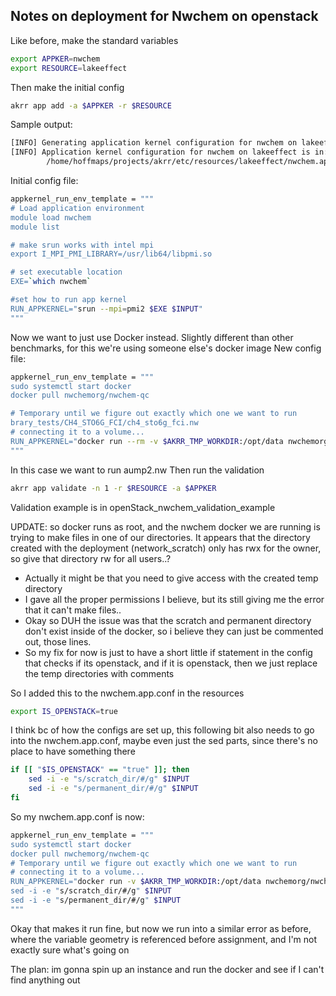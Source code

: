 ## Notes on deployment for Nwchem on openstack

Like before, make the standard variables

```bash
export APPKER=nwchem
export RESOURCE=lakeeffect

```
Then make the initial config

```bash
akrr app add -a $APPKER -r $RESOURCE

```
Sample output:
```bash
[INFO] Generating application kernel configuration for nwchem on lakeeffect
[INFO] Application kernel configuration for nwchem on lakeeffect is in: 
        /home/hoffmaps/projects/akrr/etc/resources/lakeeffect/nwchem.app.conf
```
Initial config file:
```bash
appkernel_run_env_template = """
# Load application environment
module load nwchem
module list

# make srun works with intel mpi
export I_MPI_PMI_LIBRARY=/usr/lib64/libpmi.so

# set executable location
EXE=`which nwchem`

#set how to run app kernel
RUN_APPKERNEL="srun --mpi=pmi2 $EXE $INPUT"
"""
```
Now we want to just use Docker instead.
Slightly different than other benchmarks, for this we're using someone else's docker image
New config file:
```bash
appkernel_run_env_template = """
sudo systemctl start docker
docker pull nwchemorg/nwchem-qc

# Temporary until we figure out exactly which one we want to run
brary_tests/CH4_STO6G_FCI/ch4_sto6g_fci.nw
# connecting it to a volume...
RUN_APPKERNEL="docker run --rm -v $AKRR_TMP_WORKDIR:/opt/data nwchemorg/nwchem-qc aump2.nw"
"""
```
In this case we want to run aump2.nw
Then run the validation
```bash
akrr app validate -n 1 -r $RESOURCE -a $APPKER
```

Validation example is in openStack_nwchem_validation_example

UPDATE: so docker runs as root, and the nwchem docker we are running is trying to make files in one of our directories. It appears that the directory created with the deployment (network_scratch) only has rwx for the owner, so give that directory rw for all users..?
- Actually it might be that you need to give access with the created temp directory
- I gave all the proper permissions I believe, but its still giving me the error that it can't make files..
- Okay so DUH the issue was that the scratch and permanent directory don't exist inside of the docker, so i believe they can just be commented out, those lines.
- So my fix for now is just to have a short little if statement in the config that checks if its openstack, and if it is openstack, then we just replace the temp directories with comments

So I added this to the nwchem.app.conf in the resources
```bash
export IS_OPENSTACK=true
```
I think bc of how the configs are set up, this following bit also needs to go into the nwchem.app.conf, maybe even just the sed parts, since there's no place to have something there
 
```bash
if [[ "$IS_OPENSTACK" == "true" ]]; then
	sed -i -e "s/scratch_dir/#/g" $INPUT
	sed -i -e "s/permanent_dir/#/g" $INPUT
fi
```

So my nwchem.app.conf is now:
```bash
appkernel_run_env_template = """
sudo systemctl start docker
docker pull nwchemorg/nwchem-qc
# Temporary until we figure out exactly which one we want to run
# connecting it to a volume...
RUN_APPKERNEL="docker run -v $AKRR_TMP_WORKDIR:/opt/data nwchemorg/nwchem-qc aump2.nw"
sed -i -e "s/scratch_dir/#/g" $INPUT
sed -i -e "s/permanent_dir/#/g" $INPUT
"""
```
Okay that makes it run fine, but now we run into a similar error as before, where the variable geometry is referenced before assignment, and I'm not exactly sure what's going on

The plan: im gonna spin up an instance and run the docker and see if I can't find anything out










